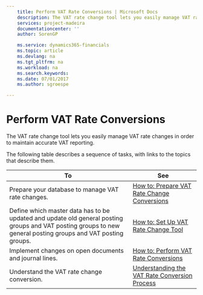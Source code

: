 ```yaml
---
    title: Perform VAT Rate Conversions | Microsoft Docs
    description: The VAT rate change tool lets you easily manage VAT rate changes in order to maintain accurate VAT reporting.
    services: project-madeira
    documentationcenter: ''
    author: SorenGP

    ms.service: dynamics365-financials
    ms.topic: article
    ms.devlang: na
    ms.tgt_pltfrm: na
    ms.workload: na
    ms.search.keywords:
    ms.date: 07/01/2017
    ms.author: sgroespe

---
```

# Perform VAT Rate Conversions
The VAT rate change tool lets you easily manage VAT rate changes in order to maintain accurate VAT reporting.  
  
 The following table describes a sequence of tasks, with links to the topics that describe them.   
  
|To|See|  
|--------|---------|  
|Prepare your database to manage VAT rate changes.|[How to: Prepare VAT Rate Change Conversions](../how-to-prepare-vat-rate-change-conversions.md)|  
|Define which master data has to be updated and update old general posting groups and VAT posting groups to new general posting groups and VAT posting groups.|[How to: Set Up VAT Rate Change Tool](../how-to-set-up-vat-rate-change-tool.md)|  
|Implement changes on open documents and journal lines.|[How to: Perform VAT Rate Conversions](../how-to-perform-vat-rate-conversions.md)|  
|Understand the VAT rate change conversion.|[Understanding the VAT Rate Conversion Process](../understanding-the-vat-rate-conversion-process.md)|